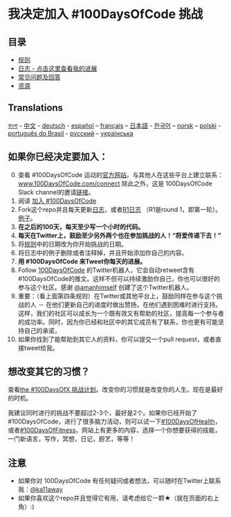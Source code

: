 # 我决定加入 #100DaysOfCode 挑战

## 目录

* [规则](rules.md)
* [日志 - 点击这里查看我的进展](log.md)
* [常见问题及回答](FAQ.md)
* [资源](resources.md)

## Translations
[বাংলা](../bn/README.md) - [中文](README.md) - [deutsch](../de/README.md) - [español](../es/README.md) – [français](../fr/FAQ-fr.md) – [日本語](../ja/README.md) - [한국어](../ko/README-ko.md) – [norsk](../no/README.md) –  [polski](../pl/README.md) - [português do Brasil](../pt-br/LEIAME.md) - [русский](../ru/README-ru.md) – [українська](../ua/README-ua.md)

## 如果你已经决定要加入：

0.  查看 #100DaysOfCode 运动的[官方网站](http://100daysofcode.com/)。与其他人在这些平台上建立联系：www.100DaysOfCode.com/connect
    除此之外，这是 100DaysOfCode Slack channel的邀请[链接](https://join.slack.com/t/100xcode/shared_invite/enQtMzA2NzUyODY4MTgyLWM2NzMzYzBmZTcwOTk0MzM2YTI5OWQzM2M3ZTVjZTUyMTE0NDk3ZjdiZmExNGU5Mjg3ODgzZTQxODI3YTNjZjA)。
1.  阅读 [加入 #100DaysOfCode](https://medium.freecodecamp.com/join-the-100daysofcode-556ddb4579e4)
1.  Fork这个repo并且每天更新[日志](log.md)，或者[R1日志](r1-log.md) （R1是round 1，即第一轮）。[例子](https://github.com/Kallaway/100-days-kallaway-log)。
1.  **在之后的100天，每天至少写一个小时的代码。**
1.  **每天在Twitter上，鼓励至少另外两个也在参加挑战的人！“将爱传递下去！”**
1.  将[规则](rules.md)中的日期改为你开始挑战的日期。
1.  将日志中的例子删除或者注释掉，并且开始添加你自己的内容。
1.  **用 #100DaysOfCode 来Tweet你每天的进展。**
1.  Follow [100DaysOfCode](https://twitter.com/_100DaysOfCode) 的Twitter机器人，它会自动retweet含有#100DaysOfCode的推文。这样不但可以持续激励你自己，你也可以很好的参与这个社区。感谢 [@amanhimself](https://twitter.com/amanhimself) 创建了这个Twitter机器人。
1.  重要：（看上面第四条规则）在Twitter或其他平台上，鼓励同样在参与这个挑战的人 － 在他们更新自己的进度时做出赞扬，在他们遇到困难时进行支持。这样，我们的社区可以成长为一个既有效又有帮助的社区，提高每一个参与者的成功率。同时，因为你已经和社区中的其它成员有了联系，你也更有可能坚持自己的承诺，
1.  如果你找到了能帮助到其它人的资料，你可以提交一个pull request，或者直接tweet给我。

## 想改变其它的习惯？

查看[the #100DaysOfX 挑战计划](http://100daysofx.com/)。改变你的习惯就是改变你的人生。现在是最好的时机。

我建议同时进行的挑战不要超过2-3个，最好是2个。如果你已经开始了 #100DaysOfCode，进行了很多脑力活动，则可以试一下[#100DaysOfHealth](http://100daysofx.com/where-x-is/health/)，或者[#100DaysOfFitness](http://100daysofx.com/challenges/)，网站上有更多的内容，选择一个你想要获得的技能，一门新语言，写作，冥想，日记，厨艺，等等！

## 注意

* 如果你对 100DaysOfCode 有任何疑问或者想法，可以随时在Twitter上联系我：[@ka11away](https://twitter.com/ka11away)
* 如果你喜欢这个repo并且觉得它有用，请考虑给它一颗&#9733;（就在页面的右上角）:)

